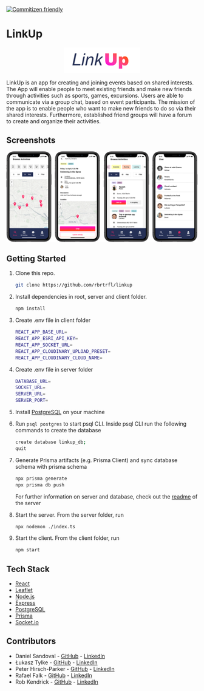 [![Commitizen friendly](https://img.shields.io/badge/commitizen-friendly-brightgreen.svg)](http://commitizen.github.io/cz-cli/)

# LinkUp

<p align="center">
  <img src="client/src/assets/luLogo.png" width="200"/>
</p>

LinkUp is an app for creating and joining events based on shared interests. The App will enable people to meet existing friends and make new friends through activities such as sports, games, excursions. Users are able to communicate via a group chat, based on event participants. The mission of the app is to enable people who want to make new friends to do so via their shared interests. Furthermore, established friend groups will have a forum to create and organize their activities.

## Screenshots

<p align="center">
  <img src="images/LinkUp_Screenshots_iPhone.png" />
</p>

## Getting Started

1. Clone this repo.

    ```bash
    git clone https://github.com/rbrtrfl/linkup
    ```

2. Install dependencies in root, server and client folder.

    ```bash
    npm install
    ```

3. Create .env file in client folder

    ```bash
    REACT_APP_BASE_URL=
    REACT_APP_ESRI_API_KEY=
    REACT_APP_SOCKET_URL=
    REACT_APP_CLOUDINARY_UPLOAD_PRESET=
    REACT_APP_CLOUDINARY_CLOUD_NAME=
    ```

4. Create .env file in server folder

    ```bash
    DATABASE_URL=
    SOCKET_URL=
    SERVER_URL=
    SERVER_PORT=
    ```

5. Install [PostgreSQL](https://wiki.postgresql.org/wiki/Homebrew) on your machine

6. Run `psql postgres` to start psql CLI. Inside psql CLI run the following commands to create the database

    ```bash
    create database linkup_db;
    quit
    ```

7. Generate Prisma artifacts (e.g. Prisma Client) and sync database schema with prisma schema

    ```bash
    npx prisma generate
    npx prisma db push
    ```

    For further information on server and database, check out the [readme](https://github.com/rbrtrfl/linkup/tree/dev/server) of the server

5. Start the server. From the server folder, run

    ```bash
    npx nodemon ./index.ts
    ```

6. Start the client. From the client folder, run

    ```bash
    npm start
    ```

## Tech Stack

* [React](https://reactjs.org/)
* [Leaflet](https://leafletjs.com/)
* [Node.js](https://nodejs.org/)
* [Express](https://expressjs.com/)
* [PostgreSQL](https://www.postgresql.org/)
* [Prisma](https://www.prisma.io/)
* [Socket.io](https://socket.io/)

## Contributors

* Daniel Sandoval - [GitHub](https://github.com/Dansando8) - [LinkedIn](https://www.linkedin.com/in/cherl/)
* Łukasz Tylke - [GitHub](https://github.com/lthemis) - [LinkedIn](https://www.linkedin.com/in/lukasztt/)
* Peter Hirsch-Parker - [GitHub](https://github.com/pshp) - [LinkedIn](https://www.linkedin.com/in/peter-hirsch-parker-b96176106/)
* Rafael Falk - [GitHub](https://github.com/rbrtrfl) - [LinkedIn](www.linkedin.com/in/rbrtrflflk)
* Rob Kendrick - [GitHub](https://github.com/rob-kendrick) - [LinkedIn](https://www.linkedin.com/in/rob-kendrick-107268203/)
